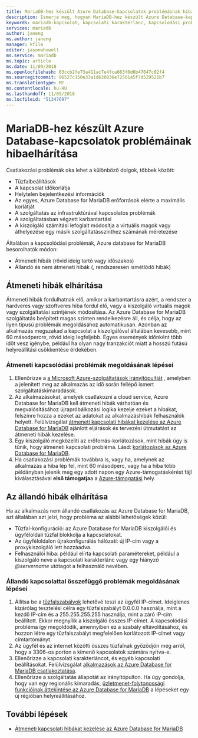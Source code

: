 ```yaml
---
title: MariaDB-hez készült Azure Database-kapcsolatok problémáinak hibaelhárítása |} A Microsoft Docs
description: Ismerje meg, hogyan MariaDB-hez készült Azure Database-kapcsolatok problémáinak hibaelhárítása.
keywords: mariadb-kapcsolat, kapcsolati karakterlánc, kapcsolódási problémák, átmeneti hiba, kapcsolódási hiba
services: mariadb
author: janeng
ms.author: janeng
manager: kfile
editor: jasonwhowell
ms.service: mariadb
ms.topic: article
ms.date: 11/09/2018
ms.openlocfilehash: 63ccb2fe73a411ac7e4fca663f0d6b47647c02f4
ms.sourcegitcommit: 96527c150e33a1d630836e72561a5f7d529521b7
ms.translationtype: MT
ms.contentlocale: hu-HU
ms.lasthandoff: 11/09/2018
ms.locfileid: "51347697"
---
```

# <a name="troubleshoot-connection-issues-to-azure-database-for-mariadb"></a>MariaDB-hez készült Azure Database-kapcsolatok problémáinak hibaelhárítása

Csatlakozási problémák oka lehet a különböző dolgok, többek között:

* Tűzfalbeállítások
* A kapcsolat időkorlátja
* Helytelen bejelentkezési információk
* Az egyes, Azure Database for MariaDB erőforrások elérte a maximális korlátját
* A szolgáltatás az infrastruktúrával kapcsolatos problémák
* A szolgáltatásban végzett karbantartási
* A kiszolgáló számítási lefoglalt módosítja a virtuális magok vagy áthelyezése egy másik szolgáltatásszinthez számának méretezése

Általában a kapcsolódási problémák, Azure database for MariaDB besorolhatók módon:

* Átmeneti hibák (rövid ideig tartó vagy időszakos)
* Állandó és nem átmeneti hibák (, rendszeresen ismétlődő hibák)

## <a name="troubleshoot-transient-errors"></a>Átmeneti hibák elhárítása

Átmeneti hibák fordulhatnak elő, amikor a karbantartásra azért, a rendszer a hardveres vagy szoftveres hiba fordul elő, vagy a kiszolgáló virtuális magok vagy szolgáltatási szintjének módosítása. Az Azure Database for MariaDB szolgáltatás beépített magas szinten rendelkezésre áll, és célja, hogy az ilyen típusú problémák megoldásához automatikusan. Azonban az alkalmazás megszakad a kapcsolat a kiszolgálóval általában kevesebb, mint 60 másodpercre, rövid ideig legfeljebb. Egyes események időnként több időt vesz igénybe, például ha olyan nagy tranzakciót miatt a hosszú futású helyreállítási csökkentése érdekében.

### <a name="steps-to-resolve-transient-connectivity-issues"></a>Átmeneti kapcsolódási problémák megoldásának lépései

1. Ellenőrizze a [a Microsoft Azure-szolgáltatások irányítópultját](https://azure.microsoft.com/status) , amelyben a jelenített meg az alkalmazás az idő során fellépő ismert szolgáltatáskimaradások.
2. Az alkalmazásokat, amelyek csatlakozni a cloud service, Azure Database for MariaDB kell átmeneti hibák várhatóan és megvalósításához újrapróbálkozási logika kezelje ezeket a hibákat, felszínre hozza a ezeket az adatokat az alkalmazáshibák felhasználók helyett. Felülvizsgálat [átmeneti kapcsolati hibákat kezelése az Azure Database for MariaDB](concepts-connectivity.md) ajánlott eljárások és tervezési útmutatást az átmeneti hibák kezelése.
3. Egy kiszolgáló megközelíti az erőforrás-korlátozások, mint hibák úgy is tűnik, hogy átmeneti kapcsolati probléma. Lásd: [korlátozások az Azure Database for MariaDB](concepts-limits.md).
4. Ha csatlakozási problémák továbbra is, vagy ha, amelynek az alkalmazás a hiba lép fel, mint 60 másodperc, vagy ha a hiba több példányban jelenik meg egy adott napon egy Azure-támogatáskérést fájl kiválasztásával **első támogatja**a a [Azure-támogatási](https://azure.microsoft.com/support/options) hely.

## <a name="troubleshoot-persistent-errors"></a>Az állandó hibák elhárítása

Ha az alkalmazás nem állandó csatlakozás az Azure Database for MariaDB, azt általában azt jelzi, hogy probléma az alábbi lehetőségek közül:

* Tűzfal-konfiguráció: az Azure Database for MariaDB kiszolgálói és ügyféloldali tűzfal blokkolja a kapcsolatokat.
* Az ügyféloldalon újrakonfigurálás hálózati: új IP-cím vagy a proxykiszolgáló lett hozzáadva.
* Felhasználói hiba: például elírta kapcsolati paramétereket, például a kiszolgáló neve a kapcsolati karakterlánc vagy egy hiányzó *@servername* utótagot a felhasználó nevében.

### <a name="steps-to-resolve-persistent-connectivity-issues"></a>Állandó kapcsolattal összefüggő problémák megoldásának lépései

1. Állítsa be a [tűzfalszabályok](howto-manage-firewall-portal.md) lehetővé teszi az ügyfél IP-címet. Ideiglenes kizárólag tesztelési célra egy tűzfalszabályt 0.0.0.0 használja, mint a kezdő IP-cím és a 255.255.255.255 használja, mint a záró IP-cím beállított. Ekkor megnyílik a kiszolgáló összes IP-címet. A kapcsolódási probléma így megoldódik, amennyiben ez a szabály eltávolításához, és hozzon létre egy tűzfalszabályt megfelelően korlátozott IP-címet vagy címtartományt.
2. Az ügyfél és az internet közötti összes tűzfalnak győződjön meg arról, hogy a 3306-os porton a kimenő kapcsolatok számára nyitva-e.
3. Ellenőrizze a kapcsolati karakterláncot, és egyéb kapcsolati beállításokat. Felülvizsgálat [alkalmazások az Azure Database for MariaDB csatlakoztatása](howto-connection-string.md).
4. Ellenőrizze a szolgáltatás állapotát az irányítópulton. Ha úgy gondolja, hogy van egy regionális kimaradás, [üzletmenet-folytonossági funkcióinak áttekintése az Azure Database for MariaDB](concepts-business-continuity.md) a lépéseket egy új régióban helyreállításához.

## <a name="next-steps"></a>További lépések

* [Átmeneti kapcsolati hibákat kezelése az Azure Database for MariaDB](concepts-connectivity.md)
